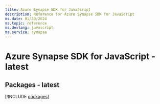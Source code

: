 ```yaml
---
title: Azure Synapse SDK for JavaScript
description: Reference for Azure Synapse SDK for JavaScript
ms.date: 01/30/2024
ms.topic: reference
ms.devlang: javascript
ms.service: synapse
---
```

# Azure Synapse SDK for JavaScript - latest
## Packages - latest
[!INCLUDE [packages](synapse-index.md)]